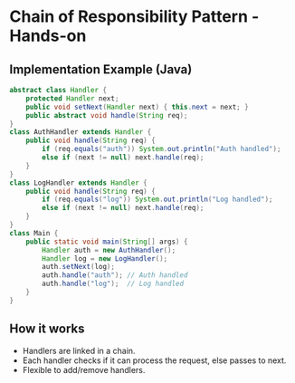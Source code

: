 # Chain of Responsibility Pattern - Hands-on

## Implementation Example (Java)

```java
abstract class Handler {
    protected Handler next;
    public void setNext(Handler next) { this.next = next; }
    public abstract void handle(String req);
}
class AuthHandler extends Handler {
    public void handle(String req) {
        if (req.equals("auth")) System.out.println("Auth handled");
        else if (next != null) next.handle(req);
    }
}
class LogHandler extends Handler {
    public void handle(String req) {
        if (req.equals("log")) System.out.println("Log handled");
        else if (next != null) next.handle(req);
    }
}
class Main {
    public static void main(String[] args) {
        Handler auth = new AuthHandler();
        Handler log = new LogHandler();
        auth.setNext(log);
        auth.handle("auth"); // Auth handled
        auth.handle("log");  // Log handled
    }
}
```

## How it works

- Handlers are linked in a chain.
- Each handler checks if it can process the request, else passes to next.
- Flexible to add/remove handlers.
